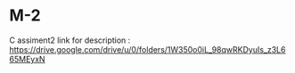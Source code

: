 # M-2
C assiment2
link for description : https://drive.google.com/drive/u/0/folders/1W350o0iL_98qwRKDyuIs_z3L665MEyxN

